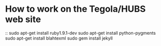 How to work on the Tegola/HUBS web site
=======================================

::
    sudo apt-get install ruby1.9.1-dev
    sudo apt-get install python-pygments
    sudo apt-get install blahtexml
    sudo gem install jekyll
